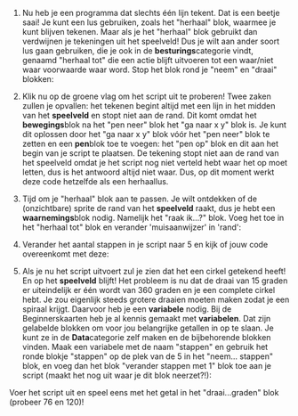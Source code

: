 1. Nu heb je een programma dat slechts één lijn tekent. Dat is een beetje saai! Je kunt een lus gebruiken,
zoals het "herhaal" blok, waarmee je kunt blijven tekenen. Maar als je het "herhaal" blok gebruikt dan verdwijnen
je tekeningen uit het speelveld!
Dus je wilt aan ander soort lus gaan gebruiken, die je ook in de **besturings**categorie vindt, genaamd
"herhaal tot" die een actie blijft uitvoeren tot een waar/niet waar voorwaarde waar word.
Stop het blok rond je "neem" en "draai" blokken:

2. Klik nu op de groene vlag om het script uit te proberen! Twee zaken zullen je opvallen: het tekenen begint
altijd met een lijn in het midden van het **speelveld** en stopt niet aan de rand. Dit komt omdat het 
**bewegings**blok na het "pen neer" blok het "ga naar x y" blok is. Je kunt dit oplossen door het "ga naar x y"
blok vóór het "pen neer" blok te zetten en een **pen**blok toe te voegen: het "pen op" blok en dit aan het begin
van je script te plaatsen.
De tekening stopt niet aan de rand van het speelveld omdat je het script nog niet verteld hebt waar het op moet
letten, dus is het antwoord altijd niet waar. Dus, op dit moment werkt deze code hetzelfde als een herhaallus.

3. Tijd om je "herhaal" blok aan te passen. Je wilt ontdekken of de (onzichtbare) sprite de rand van het
**speelveld** raakt, dus je hebt een **waarnemings**blok nodig. Namelijk het "raak ik...?" blok. Voeg het toe
in het "herhaal tot" blok en verander 'muisaanwijzer' in 'rand':

4. Verander het aantal stappen in je script naar 5 en kijk of jouw code overeenkomt met deze:

5. Als je nu het script uitvoert zul je zien dat het een cirkel getekend heeft! En op het **speelveld** blijft!
Het probleem is nu dat de draai van 15 graden er uiteindelijk er één wordt van 360 graden en je een complete
cirkel hebt. Je zou eigenlijk steeds grotere draaien moeten maken zodat je een spiraal krijgt. Daarvoor heb je 
een **variabele** nodig. 
Bij de Beginnerskaarten heb je al kennis gemaakt met **variabelen**. Dat zijn gelabelde blokken om voor jou
belangrijke getallen in op te slaan. Je kunt ze in de **Data**categorie zelf maken en de bijbehorende blokken
vinden.
Maak een variabele met de naam "stappen" en gebruik het ronde blokje "stappen" op de plek van de 5 in het "neem...
stappen" blok, en voeg dan het blok "verander stappen met 1" blok toe aan je script (maakt het nog uit waar je
dit blok neerzet?!):

Voer het script uit en speel eens met het getal in het "draai...graden" blok (probeer 76 en 120)!
